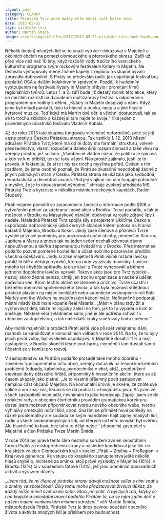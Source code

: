 ```yaml
---
layout: post
category: CLANKY
title: Pirátská Tvrz aneb každý může měnit svět kolem sebe
date: 2017-05-31
tags: pirátská-tvrz
author: Martin Šmída
image: assets/img/articles/2017/2017-05-31-piratska-tvrz-aneb-kazdy-muze-menit-svet-kolem-sebe.jpg   #751x422 pixelu
---
```

Několik (nejen) mladých lidí se to snaží vytrvale dokazovat v Majetíně a okolních obcích na pomezí olomouckého a přerovského okresu. Začli už před více než než 10 lety, když rozčeřili vody tradičního vesnického kulturního programu svým rockovým festivalem Kytary in Majetín. Na festivalu vystupovaly méně známé kapely z regionu a vstupné bývalo zpravidla dobrovolné. S Piráty se především radili, jak uspořádat festival bez poplatků OSA a dalším kolektirvním správcům. Později k hudebním vystoupením na festivale Kytary in Majetín přibylo i promítání filmů regionálních tvůrců. Letos 1. a 2. září bude již desátý ročník této akce, který se mezitím rozrostl na dvoudenní multižánrový festival s odpoledním programem pro rodiny s dětmi. „Kytary in Majetín dospívají s námi. Když jsme byli mladí pankáči, bylo to hlavně o punku, metalu a jiné hlasité kytarové muzice. Teď když má Martin dvě děti a všichni dostudovali, tak se se to trochu zklidnilo a každej si tam najde to svoje.“ říká jeden z pravidelných účastníků festivalu Vladimír Kubala.

Až do roku 2013 tato skupina fungovala víceméně neformálně, poté se její cesty protly s Českou Pirátskou stranou. Tak vzniklo 1. 12. 2013 Místní sdružení Pirátská Tvrz, které má od té doby má formální strukturu, volené předsednictvo, vlastní rozpočet a daleko širší rozsah činnosti a také vlivu na veřejný prostor, jež sdílíme. „Všeobecně vládne názor, že politika je špinavá a kdo se k ní přiblíží, ten se taky ušpiní. Nás prostě zajímalo, jestli je to pravda. A faktem je, že si to i my tak trochu myslíme pořád. Ovšem s tím rozdílem, že jsme osobně poznali, že Piráti se skutečně nepodobají žádné z jiných politických stran v Česku. Pirátská strana se ukázala jako svobodná, demokratická a decentralizovaná. Pod její vlajkou se nám funguje pohodlně a myslím, že je to oboustranně výhodné.“ shrnuje zvolený předseda MS Pirátská Tvrz a kytarista v několika místních rockových kapelách, Radim Studený.

Piráti nejprve pomohli se zpracováním žádosti o informace podle §106 a vytvořením petice za záchranu lipové aleje v Brodku. To se podařilo, a tak je možnost v Brodku na Masarykově náměstí obdivovat vzrostlé zdravé lípy i nadále. Následně Pirátská Tvrz spojila síly s projektem Ukliďme Česko a uspořádala dobrovolnický úklid černých skládek kolem potoka na hranici katastrů Majetína, Brodku a Kokor. Jindy zase členové a příznivci Tvrze vystihli příznivé podmínky pro pozorování noční oblohy, především Saturnu, Jupitera a Marsu a znovu tak na jeden večer nechali oživnout dávno nepoužívanou a takřka zapomenutou hvězdárnu v Brodku. Přes internet se podařilo pozvat poměrně hodně lidí a účast nočního pozorování předčila všechna očekávání. Jindy si zase majetínští Piráti všimli rozbité lavičky poblíž hřiště a dětských prvků, kterou rády využívaly maminky. Lavičce mnoho let chybělo opěradlo, tak se kluci z Tvrze vyhecovali a během jednoho dopoledne lavičku opravili. Takové akce jsou pro Tvrz typické - nestojí skoro žádné peníze, chtějí jen trochu organizace a nadšení udělat správnou věc. Krom těchto aktivit se členové a příznivci Tvrze účastní i běžného obecního společenského života, a tak byla možnost shlédnout pirátské plavidlo na místní neckiádě nebo autentické vystoupení v roli Bob Marley and the Wailers na majetínském kácení máje. Nefinančně podporují i místní mladý klub malé kopané Real Material. „Mám v plánu tady žít a vychovávat děti, takže mi logicky záleží na tom, jak to tu vypadá a kam to směřuje. Některé věci zvládneme sami, jiné je ale potřeba schválit v obecním zastupitelstvu, a tak naše další kroky směřovaly tímto směrem.“

Aby mohli majetínští a brodečtí Piráti ještě více přispět veřejnému dění, rozhodli se kandidovat v komunálních volbách v roce 2014. Na to, že to byly jejich první volby, byl výsledek uspokojivý. V Majetíně dosáhli 11% a mají zastupitele, v Brodku skončili těsně pod čarou, nicméně i tam dostali šanci účastnit se v komisi pro rozvoj. 

V zastupitelstvu se Pirátům podařilo prosadit také mnoho dobrého - zavedení transaprentního účtu obce, veřejný dotazník na řešení konkrétních problémů (odpady, kabelovka, pyrotechnika v obci, atd.), prodloužení otevírací doby dětského hřiště, připomínky k investičním akcím, které se až časem ukázaly jako platné. „Je to vlastně příjemný pocit zastupovat nemalou část občanů Majetína. Na komunální úrovni je skvělé, že znáte své voliče a oni znají vás, ledacos se dá probrat i v hospodě u piva. Ač jsem ze všech zastupitelů nejmladší, nevnímám to jako handycap. Zapojil jsem se do redakční rady, v obecním čtvrtletníku provádím gramatickou korekturu, dostal jsem možnost připomínkovat tvorbu nového obecního webu, tvorbu vyhlášky omezující noční klid, apod. Snažím se přinášet nové pohledy na různé problematiky a v souladu se svým mandátem hájit zájmy mladých lidí, rodin a všech svobodomyslných lidí, od kterých mi tento mandát byl svěřen. Ale hlavně mě to baví, bez toho to dělat nejde.“ připomíná zastupitel v Majetíně a člen Pirátské Tvrze Martin Šmída

V roce 2016 byl právě tento člen místního sdružení zvolen celostátním fórem Pirátů za místopředsedu strany a následně kandidoval jako lídr do krajských voleb v Olomouckém kraji v koalici „Piráti + Změna + ProRegion → Kraj nové generace. Ke vstupu do krajského zastupitelstva ještě několik hlasů chybělo, nicméně za zmínku stojí právě výsledky v Majetíně (16%), v Brodku (12%) či v sousedním Citově (13%), jež jsou oceněním dosavadních aktivit a výrazem důvěry.

*„Jsem rád, že mi členové pirátské strany dávají možnost sdílet s nimi snahu o změny ve společnosti. Díky tomu mohu představovat živoucí důkaz, že každý může měnit svět okolo sebe. Stačí jen chtít. A byl bych rád, kdyby se i na krajské a celostátní úrovni podařilo Pirátům to, co se nám zatím daří v našem malém venkovském místním sdružení.“* věří Martin Šmída, místopředseda Pirátů. Pirátská Tvrz je dnes pevnou součástí obecního života a aktivita mladých lidí je příslibem pro budoucnost. 
